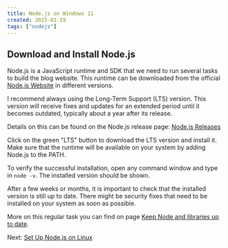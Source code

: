 ```yaml
---
title: Node.js on Windows 11
created: 2025-01-19
tags: ["nodejs"]
---
```


## Download and Install Node.js

Node.js is a JavaScript runtime and SDK that we need to run several tasks to build the blog website. This runtime can be downloaded from the official [Node.js Website](https://nodejs.org) in different versions.

I recommend always using the Long-Term Support (LTS) version. This version will receive fixes and updates for an extended period until it becomes outdated, typically about a year after its release.

Details on this can be found on the Node.js release page: [Node.js Releases](https://nodejs.org/en/about/previous-releases)

Click on the green "LTS" button to download the LTS version and install it. Make sure that the runtime will be available on your system by adding Node.js to the PATH.

To verify the successful installation, open any command window and type in `node -v`. The installed version should be shown.

After a few weeks or months, it is important to check that the installed version is still up to date. There might be security fixes that need to be installed on your system as soon as possible.

More on this regular task you can find on page [Keep Node and libraries up to date](../../99nodejs-update.md).


Next: [Set Up Node.js on Linux](../../memo/20-nginx-setup.md)
